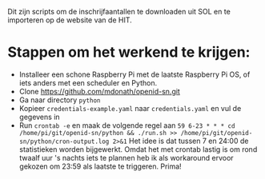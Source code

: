 Dit zijn scripts om de inschrijfaantallen te downloaden uit SOL en te importeren op de website van de HIT.

# Stappen om het werkend te krijgen:
- Installeer een schone Raspberry Pi met de laatste Raspberry Pi OS, of iets anders met een scheduler en Python.
- Clone https://github.com/mdonath/openid-sn.git
- Ga naar directory `python`
- Kopieer `credentials-example.yaml` naar `credentials.yaml` en vul de gegevens in
- Run `crontab -e` en maak de volgende regel aan
  `59 6-23 * * * cd /home/pi/git/openid-sn/python && ./run.sh >> /home/pi/git/openid-sn/python/cron-output.log 2>&1`
  Het idee is dat tussen 7 en 24:00 de statistieken worden bijgewerkt. Omdat het met crontab lastig is om rond
  twaalf uur 's nachts iets te plannen heb ik als workaround ervoor gekozen om 23:59 als laatste te triggeren. Prima!

